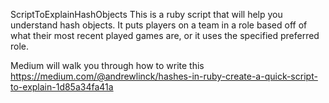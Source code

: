 ScriptToExplainHashObjects
This is a ruby script that will help you understand hash objects. It puts players on a team in a role based off of what their most recent played games are, or it uses the specified preferred role.

Medium will walk you through how to write this https://medium.com/@andrewlinck/hashes-in-ruby-create-a-quick-script-to-explain-1d85a34fa41a
